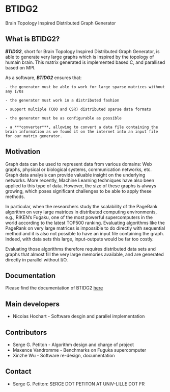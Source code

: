 # BTIDG2
Brain Topology Inspired Distributed Graph Generator

What is BTIDG2?
----------------

***BTIDG2***, short for Brain Topology Inspired Distributed Graph Generator, is 
able to generate very large graphs which is inspired by the topology of humain brain.
This matrix generated is implemented based C, and parallised based on MPI. 

As a software, ***BTIDG2*** ensures that:

	- the generator must be able to work for large sparse matrices without any I/Os

	- the generator must work in a distributed fashion

	- support multiple (COO and CSR) distributed sparse data formats

	- the generator must be as configurable as possible

	- a ***converter***, allowing to convert a data file containing the brain information as we found it on the internet into an input file for our matrix generator.


Motivation
------------

Graph data can be used to represent data from various domains: Web graphs, physical or
biological systems, communication networks, etc. Graph data analysis can provide valuable insight on the underlying networks. 
More recently, Machine Learning techniques have also been
applied to this type of data. However, the size of these graphs is always growing, which poses
significant challenges to be able to apply these methods.

In particular, when the researchers study the scalability of
the PageRank algorithm on very large matrices in distributed computing environments, e.g., RIKEN’s Fugaku, one of the most powerful supercomputers
in the world according to the latest TOP500 ranking. Evaluating algorithms like the PageRank on very large matrices is impossible to do directly
with sequential method and it is also not possible to have an input file containing the graph.
Indeed, with data sets this large, input-outputs would be far too costly.

Evaluating those algorithms therefore requires distributed data sets and graphs that almost
fill the very large memories available, and are generated directly in parallel without I/O.


Documentation
---------------

Please find the documentation of BTIDG2 [here](https://smg2s.github.io/BTIDG2/)

Main developers
----------------

  * Nicolas Hochart - Software desgin and parallel implementation


Contributors
-------------   

  * Serge G. Petiton - Algorithm design and charge of project
  * Maxence Vandromme - Benchmarks on Fuguka supercomputer
  * Xinzhe Wu - Software re-design, documentation



Contact
---------


  * Serge G. Petiton: SERGE DOT PETITON AT UNIV-LILLE DOT FR
